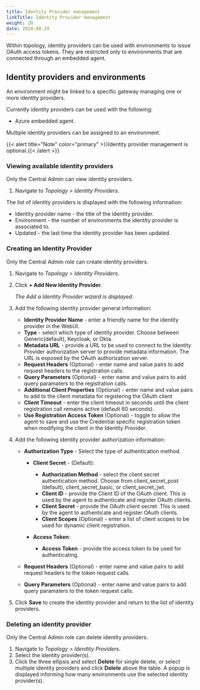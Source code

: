 ```yaml
---
title: Identity Provider management
linkTitle: Identity Provider management
weight: 20
date: 2024-08-29
---
```


Within topology, identity providers can be used with environments to issue OAuth access tokens. They are restricted only to environments that are connected through an embedded agent.

## Identity providers and environments

An environment might be linked to a specific gateway managing one or more identity providers.

Currently identity providers can be used with the following:

   * Azure embedded agent.

Multiple identity providers can be assigned to an environment.

{{< alert title="Note" color="primary" >}}Identity provider management is optional.{{< /alert >}}


### Viewing available identity providers

Only the Central Admin can view identity providers.

1. Navigate to *Topology > Identity Providers*.

The list of identity providers is displayed with the following information:

* Identity provider name - the title of the identity provider.
* Environment - the number of environments the identity provider is associated to.
* Updated - the last time the identity provider has been updated.

### Creating an Identity Provider

Only the Central Admin role can create identity providers.

1. Navigate to *Topology > Identity Providers*.
2. Click **+ Add New Identity Provider**.

    *The Add a Identity Provider wizard is displayed*.

3. Add the following identity provider general information:

    * **Identity Provider Name** - enter a friendly name for the identity provider in the WebUI.
    * **Type** - select which type of identity provider. Choose between Generic(default), Keycloak, or Okta.
    * **Metadata URL** - provide a URL to be used to connect to the Identity Provider authorization server to provide metadata information. The URL is exposed by the OAuth authorization server.
    * **Request Headers** (Optional) - enter name and value pairs to add request headers to the registration calls.
    * **Query Parameters** (Optional) - enter name and value pairs to add query paramaters to the registration calls.
    * **Additional Client Properties** (Optional) - enter name and value pairs to add to the client metadata for registering the OAuth client
    * **Client Timeout** - enter the client timeout in seconds until the client registration call remains active (default 60 seconds).
    * **Use Registration Access Token** (Optional) - toggle to allow the agent to save and use the Credential specific registration token when modifying the client in the Identity Provider.

4. Add the following identity provider authorization information:

    * **Authorization Type** - Select the type of authentication method.

        * **Client Secret** - (Default):
     
            * **Authorization Method** - select the client secret authentication method. Choose from client_secret_post (default), client_secret_basic, or client_secret_jwt.
            * **Client ID** - provide the Client ID of the OAuth client. This is used by the agent to authenticate and register OAuth clients.
            * **Client Secret** - provide the OAuth client secret. This is used by the agent to authenticate and register OAuth clients.
            * **Client Scopes** (Optional) - enter a list of client scopes to be used for dynamic client registration.
  
        * **Access Token**:
     
            * **Access Token** - provide the access token to be used for authenticating.
   
    * **Request Headers** (Optional) - enter name and value pairs to add request headers to the token request calls.
    * **Query Parameters** (Optional) - enter name and value pairs to add query paramaters to the token request calls.


6. Click **Save** to create the identity provider and return to the list of identity providers.

### Deleting an identity provider

Only the Central Admin role can delete identity providers.

1. Navigate to *Topology > Idenitity Providers*.
2. Select the identity provider(s).
3. Click the three ellipsis and select **Delete** for single delete, or select multiple identity providers and click **Delete** above the table. A popup is displayed informing how many environments use the selected identity provider(s).

